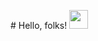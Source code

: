 \# Hello, folks! <img src="https://raw.githubusercontent.com/MartinHeinz/MartinHeinz/master/wave.gif" width="30px">
